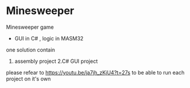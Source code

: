 # Minesweeper
Minesweeper game
- GUI in C# , logic in MASM32

one solution contain
  1. assembly project
  2.C# GUI project

please refear to https://youtu.be/ja7jh_zKjU4?t=27s
to be able to run each project on it's own
